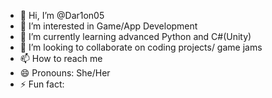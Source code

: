 - 👋 Hi, I’m @Dar1on05
- 👀 I’m interested in Game/App Development
- 🌱 I’m currently learning advanced Python and C#(Unity)
- 💞️ I’m looking to collaborate on coding projects/ game jams
- 📫 How to reach me 
- 😄 Pronouns: She/Her
- ⚡ Fun fact: 

<!---
Dar1on05/Dar1on05 is a ✨ special ✨ repository because its `README.md` (this file) appears on your GitHub profile.
You can click the Preview link to take a look at your changes.
--->
